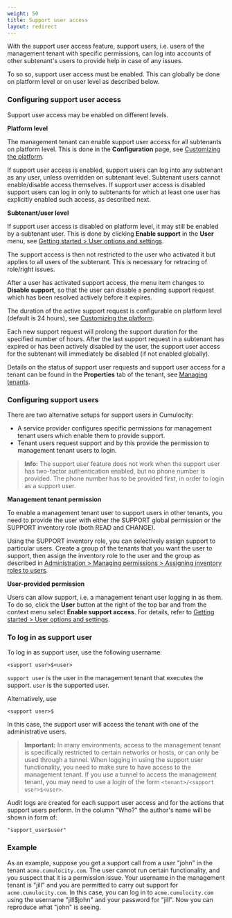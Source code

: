 ```yaml
---
weight: 50
title: Support user access
layout: redirect
---
```


With the support user access feature, support users, i.e. users of the management tenant with specific permissions, can log into accounts of other subtenant's users to provide help in case of any issues.

To so so, support user access must be enabled. This can globally be done on platform level or on user level as described below.


### <a name="configuring-support-access"></a>Configuring support user access

Support user access may be enabled on different levels.

**Platform level**

The management tenant can enable support user access for all subtenants on platform level. This is done in the **Configuration** page, see [Customizing the platform](/users-guide/enterprise-edition#customization).

If support user access is enabled, support users can log into any subtenant as any user, unless overridden on subtenant level. Subtenant users cannot enable/disable access themselves. If support user access is disabled support users can log in only to subtenants for which at least one user has explicitly enabled such access, as described next.

**Subtenant/user level**

If support user access is disabled on platform level, it may still be enabled by a subtenant user. This is done by clicking **Enable support** in the **User** menu, see [Getting started > User options and settings](/users-guide/getting-started#user-settings).

The support access is then not restricted to the user who activated it but applies to all users of the subtenant. This is necessary for retracing of role/right issues.

After a user has activated support access, the menu item changes to **Disable support**, so that the user can disable a pending support request which has been resolved actively before it expires.

The duration of the active support request is configurable on platform level (default is 24 hours), see [Customizing the platform](/users-guide/enterprise-edition#customization).

Each new support request will prolong the support duration for the specified number of hours. After the last support request in a subtenant has expired or has been actively disabled by the user, the support user access for the subtenant will immediately be disabled (if not enabled globally).

Details on the status of support user requests and support user access for a tenant can be found in the **Properties** tab of the tenant, see [Managing tenants](/users-guide/enterprise-edition#managing-tenants).

### Configuring support users

There are two alternative setups for support users in Cumulocity:

- A service provider configures specific permissions for management tenant users which enable them to provide support.
- Tenant users request support and by this provide the permission to management tenant users to login.

> **Info:** The support user feature does not work when the support user has two-factor authentication enabled, but no phone number is provided. The phone number has to be provided first, in order to login as a support user.

**Management tenant permission**

To enable a management tenant user to support users in other tenants, you need to provide the user with either the SUPPORT global permission or the SUPPORT inventory role (both READ and CHANGE).

Using the SUPPORT inventory role, you can selectively assign support to particular users. Create a group of the tenants that you want the user to support, then assign the inventory role to the user and the group as described in [Administration > Managing permissions > Assigning inventory roles to users](/users-guide/administration#attach-inventory).

**User-provided permission**

Users can allow support, i.e. a management tenant user logging in as them. To do so, click the **User** button at the right of the top bar and from the context menu select **Enable support access**. For details, refer to [Getting started > User options and settings](/users-guide/getting-started#user-settings).


### To log in as support user

To log in as support user, use the following username:

```
<support user>$<user>
```

`support user` is the user in the management tenant that executes the support. `user` is the supported user.

Alternatively, use

```
<support user>$
```

In this case, the support user will access the tenant with one of the administrative users.

> **Important:** In many environments, access to the management tenant is specifically restricted to certain networks or hosts, or can only be used through a tunnel. When logging in using the support user functionality, you need to make sure to have access to the management tenant. If you use a tunnel to access the management tenant, you may need to use a login of the form `<tenant>/<support user>$<user>`.

Audit logs are created for each support user access and for the actions that support users perform. In the column "Who?" the author's name will be shown in form of:

```
"support_user$user"
```


### Example

As an example, suppose you get a support call from a user "john" in the tenant `acme.cumulocity.com`. The user cannot run certain functionality, and you suspect that it is a permission issue. Your username in the management tenant is "jill" and you are permitted to carry out support for `acme.cumulocity.com`. In this case, you can log in to `acme.cumulocity.com` using the username "jill&#36;john" and your password for "jill". Now you can reproduce what "john" is seeing.
